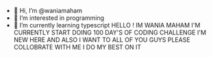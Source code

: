 - 👋 Hi, I’m @waniamaham
- 👀 I’m interested in programming
- 🌱 I’m currently learning typescript
HELLO ! IM WANIA MAHAM I'M CURRENTLY START DOING 100 DAY'S OF CODING CHALLENGE I'M NEW HERE AND ALSO I WANT TO ALL OF YOU GUYS PLEASE COLLOBRATE WITH ME I DO MY BEST ON IT
<!---
waniamaham/waniamaham is a ✨ special ✨ repository because its `README.md` (this file) appears on your GitHub profile.
You can click the Preview link to take a look at your changes.
--->
